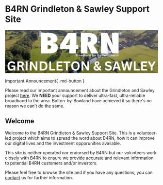 # B4RN Grindleton & Sawley Support Site
![image](img/br4ngslogo.jpg)

[Important Announcement](news/posts/2.md){ .md-button }

Please read our important announcement about the Grindleton and Sawley project [here](news/posts/2.md). We **NEED** your support to deliver ultra-fast, ultra-reliable broadband to the area. Bolton-by-Bowland have achieved it so there's no reason we can't do the same.
## Welcome
Welcome to the B4RN Grindleton & Sawley Support Site. This is a volunteer-led project which aims to spread the word about B4RN, how it can improve our digital lives and the investment opporunities available.

This site is neither operated nor endorsed by B4RN but our volunteers work closely with B4RN to ensure we provide accurate and relevant information to potential B4RN customers and/or investors.

Please feel free to browse the site and if you have any questions, you can [contact](contact.md) us for further information.
